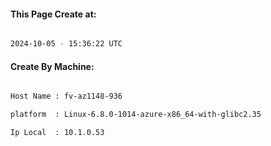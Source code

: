 
   
#### This Page Create at:

```bash

2024-10-05 - 15:36:22 UTC

```

#### Create By Machine:

```bash

Host Name : fv-az1148-936

platform  : Linux-6.8.0-1014-azure-x86_64-with-glibc2.35

Ip Local  : 10.1.0.53

```

